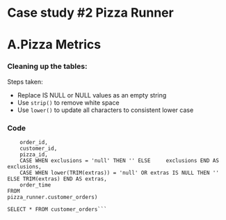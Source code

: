 # Case study #2 Pizza Runner
# A.Pizza Metrics

### Cleaning up the tables:

Steps taken: 
- Replace IS NULL or NULL values as an empty string 
- Use `strip()` to remove white space
- Use `lower()` to update all characters to consistent lower case 

### Code
```WITH customer_orders AS (SELECT 
	order_id,
	customer_id, 
    pizza_id,
	CASE WHEN exclusions = 'null' THEN '' ELSE 	   exclusions END AS exclusions,
    CASE WHEN lower(TRIM(extras)) = 'null' OR extras IS NULL THEN '' ELSE TRIM(extras) END AS extras,
    order_time
FROM
pizza_runner.customer_orders)

SELECT * FROM customer_orders```
